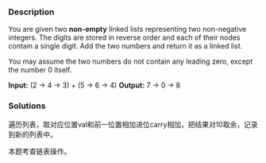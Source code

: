 ### Description

You are given two **non-empty** linked lists representing two non-negative integers. The digits are stored in reverse order and each of their nodes contain a single digit. Add the two numbers and return it as a linked list.

You may assume the two numbers do not contain any leading zero, except the number 0 itself.

**Input:** (2 -> 4 -> 3) + (5 -> 6 -> 4)
**Output:** 7 -> 0 -> 8

### Solutions

遍历列表，取对应位置val和前一位置相加进位carry相加，把结果对10取余，记录到新的列表中。

本题考查链表操作。